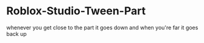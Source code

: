# Roblox-Studio-Tween-Part
whenever you get close to the part it goes down and when you're far it goes back up
